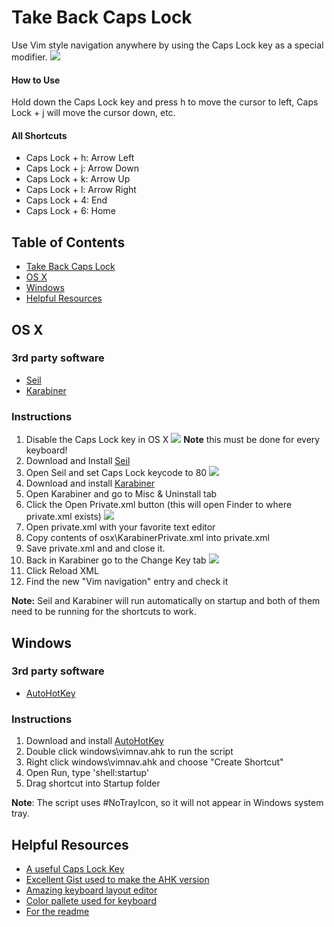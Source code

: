 Take Back Caps Lock
=================
Use Vim style navigation anywhere by using the Caps Lock key as a special modifier.
![](https://raw.githubusercontent.com/rosay/vimnav/master/readme-pics/kb-layout.jpg)

#### How to Use
Hold down the Caps Lock key and press h to move the cursor to left, Caps Lock + j will move the cursor down, etc.

#### All Shortcuts
- Caps Lock + h: Arrow Left
- Caps Lock + j: Arrow Down
- Caps Lock + k: Arrow Up
- Caps Lock + l: Arrow Right
- Caps Lock + 4: End
- Caps Lock + 6: Home

Table of Contents
---------------------
  * [Take Back Caps Lock](#take-back-caps-lock)
  * [OS X](#os-x)
  * [Windows](#windows)
  * [Helpful Resources](#helpful-resources)

OS X
------
### 3rd party software
- [Seil](https://pqrs.org/osx/karabiner/seil.html.en)
- [Karabiner](https://pqrs.org/osx/karabiner/index.html.en)

### Instructions
 1. Disable the Caps Lock key in OS X
![](https://raw.githubusercontent.com/rosay/vimnav/master/readme-pics/osx-kb-settings.png)
**Note** this must be done for every keyboard!
 2. Download and Install [Seil](https://pqrs.org/osx/karabiner/seil.html.en)
 3. Open Seil and set Caps Lock keycode to 80
 ![](https://raw.githubusercontent.com/rosay/vimnav/master/readme-pics/seil-settings.png)
 4. Download and install [Karabiner](https://pqrs.org/osx/karabiner/index.html.en)
 5.  Open Karabiner and go to Misc & Uninstall tab
 6. Click the Open Private.xml button (this will open Finder to where private.xml exists)
 ![](https://raw.githubusercontent.com/rosay/vimnav/master/readme-pics/karabiner-private.png)
 7. Open private.xml with your favorite text editor
 8. Copy contents of osx\KarabinerPrivate.xml into private.xml
 9. Save private.xml and and close it.
 10. Back in Karabiner go to the Change Key tab
 ![](https://raw.githubusercontent.com/rosay/vimnav/master/readme-pics/karabiner-settings.png)
 11. Click Reload XML
 12. Find the new "Vim navigation" entry and check it

**Note:** Seil and Karabiner will run automatically on startup and both of them need to be running for the shortcuts to work.

Windows
-----------
### 3rd party software
 - [AutoHotKey](https://www.autohotkey.com)

### Instructions 
 1. Download and install [AutoHotKey](https://www.autohotkey.com)
 2. Double click windows\vimnav.ahk to run the script
 3. Right click windows\vimnav.ahk and choose "Create Shortcut"
 4. Open Run, type 'shell:startup'
 5. Drag shortcut into Startup folder
 
**Note**: The script uses #NoTrayIcon, so it will not appear in Windows system tray.

Helpful Resources
---------------------
- [A useful Caps Lock Key](http://brettterpstra.com/2012/12/08/a-useful-caps-lock-key/)
- [Excellent Gist used to make the AHK version](https://gist.github.com/Danik/5808330)
- [Amazing keyboard layout editor](http://www.keyboard-layout-editor.com)
- [Color pallete used for keyboard](http://www.colourlovers.com/palette/3943575/dark_blues)
- [For the readme](https://stackedit.io)
